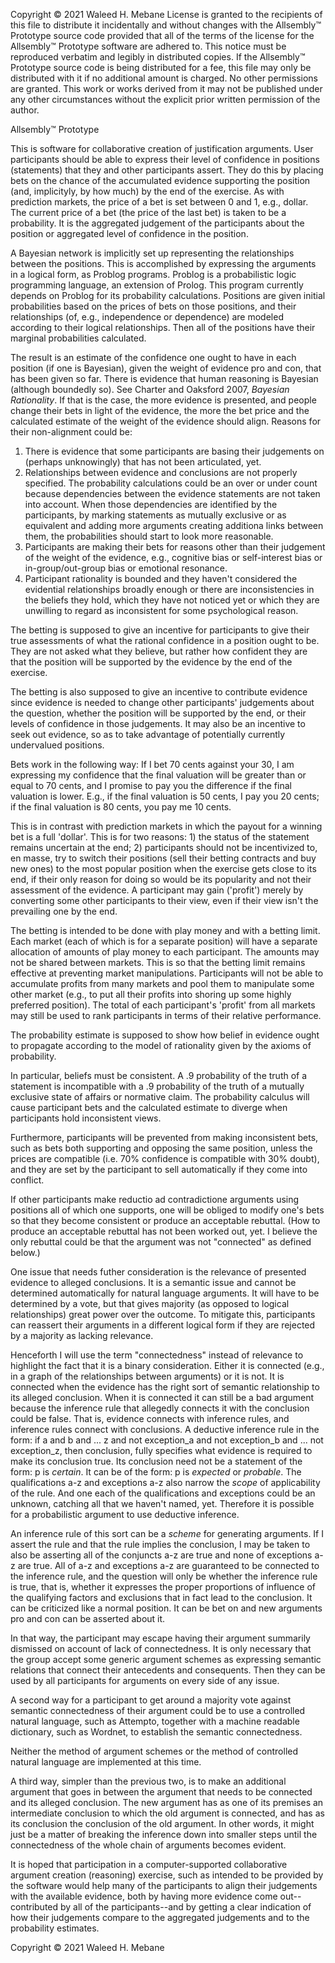 Copyright © 2021 Waleed H. Mebane
License is granted to the recipients of this file to distribute it 
incidentally and without changes with the Allsembly™ Prototype source code 
provided that all of the terms of the license for the Allsembly™ Prototype 
software are adhered to. This notice must be reproduced verbatim and legibly 
in distributed copies.  If the Allsembly™ Prototype source code is being 
distributed for a fee, this file may only be distributed with it if no 
additional amount is charged.  No other permissions are granted.  This work 
or works derived from it may not be published under any other circumstances 
without the explicit prior written permission of the author.

Allsembly™ Prototype

This is software for collaborative creation of justification arguments.
User participants should be able to express their level of confidence in 
positions (statements) that they and other participants assert.
They do this by placing bets on the chance of the accumulated evidence
supporting the position (and, implicityly, by how much) by the end of the exercise.
As with prediction markets, the price of a bet is set between 0 and 1, e.g.,
dollar.  The current price of a bet (the price of the last bet) is 
taken to be a probability.  It is the aggregated judgement of the 
participants about the position or aggregated level of confidence in the
position.

A Bayesian network is implicitly set up representing the relationships
between the positions.  This is accomplished by expressing the arguments
in a logical form, as Problog programs.  Problog is a probabilistic logic
programming language, an extension of Prolog.  This program currently
depends on Problog for its probability calculations.  Positions 
are given initial probabilities based on the prices of bets on those
positions, and their relationships (of, e.g., independence or dependence)
are modeled according to their logical relationships.
Then all of the positions have their marginal probabilities calculated.


The result is an estimate of the confidence one ought to have in each
position (if one is Bayesian), given the weight of evidence pro and con, 
that has been given so far.
There is evidence that human reasoning is Bayesian (although boundedly so).
See Charter and Oaksford 2007, _Bayesian Rationality_.  If that is the case, 
the more evidence is presented, and people change their bets in light of the
evidence, the more the bet price and the calculated estimate of the weight
of the evidence should align.
Reasons for their non-alignment could be:
1) There is evidence that some participants are basing their judgements on
(perhaps unknowingly) that has not been articulated, yet.
2) Relationships between evidence and conclusions are not properly
specified.  The probability calculations could be an over or under count
because dependencies between the evidence statements are not taken into 
account.  When those dependencies are identified by the participants, by
marking statements as mutually exclusive or as equivalent and adding
more arguments creating additiona links between them, the probabilities
should start to look more reasonable.
3) Participants are making their bets for reasons other than their judgement
of the weight of the evidence, e.g., cognitive bias or self-interest bias or
in-group/out-group bias or emotional resonance.
4) Participant rationality is bounded and they haven't considered the
evidential relationships broadly enough or there are inconsistencies in
the beliefs they hold, which they have not noticed yet or which they are
unwilling to regard as inconsistent for some psychological reason.

The betting is supposed to give an incentive for participants to give their
true assessments of what the rational confidence in a position ought to be.
They are not asked what they believe, but rather how confident they are that
the position will be supported by the evidence by the end of the exercise.

The betting is also supposed to give an incentive to contribute evidence
since evidence is needed to change other participants' judgements about
the question, whether the position will be supported by the end, or their
levels of confidence in those judgements.  It may also be an incentive to
seek out evidence, so as to take advantage of potentially currently
undervalued positions.

Bets work in the following way:
If I bet 70 cents against your 30, I am expressing my confidence that the final valuation will be greater than or equal to 70 cents, and I promise to pay you the difference if the final valuation is lower.
E.g., if the final valuation is 50 cents, I pay you 20 cents; if the final valuation is 80 cents, you pay me 10 cents.

This is in contrast with prediction markets in which the payout for a winning
bet is a full 'dollar'.  This is for two reasons:  1) the status of the 
statement remains uncertain at the end; 2) participants should not be
incentivized to, en masse, try to switch their positions (sell their betting
contracts and buy new ones) to the most popular position when the exercise
gets close to its end, if their only reason for doing so would be its
popularity and not their assessment of the evidence.  A participant may
gain ('profit') merely by converting some other participants to their view, 
even if their view isn't the prevailing one by the end.

The betting is intended to be done with play money and with a betting limit.
Each market (each of which is for a separate position) will have a
separate allocation of amounts of play money to each participant.
The amounts may not be shared between markets.  This is so that the
betting limit remains effective at preventing market manipulations.
Participants will not be able to accumulate profits from many markets 
and pool them to manipulate some other market (e.g., to put all their
profits into shoring up some highly preferred position).  The total
of each participant's 'profit' from all markets may still be used to rank
participants in terms of their relative performance.

The probability estimate is supposed to show how belief in evidence ought to
propagate according to the model of rationality given by the axioms of 
probability.

In particular, beliefs must be consistent.  A .9 probability of the truth
of a statement is incompatible with a .9 probability of the truth of
a mutually exclusive state of affairs or normative claim.  The probability
calculus will cause participant bets and the calculated estimate to
diverge when participants hold inconsistent views.

Furthermore, participants will be prevented from making inconsistent bets,
such as bets both supporting and opposing the same position, unless the
prices are compatible (i.e. 70% confidence is compatible with 30% doubt),
and they are set by the participant to sell automatically if they come 
into conflict.

If other participants make reductio ad contradictione arguments using
positions all of which one supports, one will be obliged to modify one's
bets so that they become consistent or produce an acceptable rebuttal.
(How to produce an acceptable rebuttal has not been worked out, yet.
I believe the only rebuttal could be that the argument was not
"connected" as defined below.)

One issue that needs futher consideration is the relevance of
presented evidence to alleged conclusions.  It is a semantic issue and
cannot be determined automatically for natural language arguments.
It will have to be determined by a vote, but that gives majority
(as opposed to logical relationships) great power over the outcome.
To mitigate this, participants can reassert their arguments in a different
logical form if they are rejected by a majority as lacking relevance.

Henceforth I will use the term "connectedness" instead of relevance to
highlight the fact that it is a binary consideration.  Either it is
connected (e.g., in a graph of the relationships between arguments) or
it is not.  It is connected when the evidence has the right sort of 
semantic relationship to its alleged conclusion.  When it is connected
it can still be a bad argument because the inference rule that allegedly
connects it with the conclusion could be false.  That is, evidence
connects with inference rules, and inference rules connect with
conclusions.  A deductive inference rule in the form: if a and b
and ... z and not exception_a and not exception_b and ... not
exception_z, then conclusion, fully specifies what evidence is required
to make its conclusion true.  Its conclusion need not be a statement
of the form: p is _certain_.  It can be of the form: p is _expected_ or
_probable_.  The qualifications a-z and exceptions a-z also narrow the
_scope_ of applicability of the rule.  And one each of the qualifications
and exceptions could be an unknown, catching all that we haven't named, yet.
Therefore it is possible for a probabilistic argument to use
deductive inference.

An inference rule of this sort can be a _scheme_ for generating arguments.
If I assert the rule and that the rule implies the conclusion, I may
be taken to also be asserting all of the conjuncts a-z are true and
none of exceptions a-z are true.  All of a-z and exceptions a-z are
guaranteed to be connected to the inference rule, and the question will
only be whether the inference rule is true, that is, whether it expresses
the proper proportions of influence of the qualifying factors and
exclusions that in fact lead to the conclusion.  It can be criticized
like a normal position.  It can be bet on and new arguments pro and con
can be asserted about it.

In that way, the participant may escape having their argument
summarily dismissed on account of lack of connectedness.  It is only
necessary that the group accept some generic argument schemes as 
expressing semantic relations that connect their antecedents and 
consequents.  Then they can be used by all participants for arguments
on every side of any issue.

A second way for a participant to get around a majority vote against
semantic connectedness of their argument could be to use a controlled
natural language, such as Attempto, together with a machine readable
dictionary, such as Wordnet, to establish the semantic connectedness.

Neither the method of argument schemes or the method of controlled 
natural language are implemented at this time.

A third way, simpler than the previous two, is to make an additional 
argument that goes in between the argument that needs to be connected
and its alleged conclusion. The new argument has as one of its premises
an intermediate conclusion to which the old argument is connected,
and has as its conclusion the conclusion of the old argument.  In
other words, it might just be a matter of breaking the inference
down into smaller steps until the connectedness of the whole chain
of arguments becomes evident.

It is hoped that participation in a computer-supported collaborative
argument creation (reasoning) exercise, such as intended to be provided
by the software would help many of the participants to align their judgements
with the available evidence, both by having more evidence come out--
contributed by all of the participants--and by getting a clear indication
of how their judgements compare to the aggregated judgements and to the
probability estimates.

Copyright © 2021 Waleed H. Mebane
